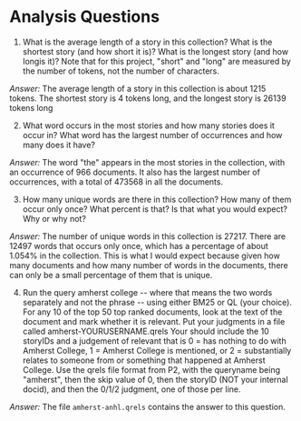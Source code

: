 # Analysis Questions

1. What is the average length of a story in this collection? What is the shortest story (and how short it is)? What is the longest story (and how longis it)? Note that for this project, "short" and "long" are measured by the number of tokens, not the number of characters.

_Answer:_ The average length of a story in this collection is about 1215 tokens. The shortest story is 4 tokens long, and the longest story is 26139 tokens long

2. What word occurs in the most stories and how many stories does it occur in? What word has the largest number of occurrences and how many does it have?

_Answer:_ The word "the" appears in the most stories in the collection, with an occurrence of 966 documents. It also has the largest number of occurrences, with a total of 473568 in all the documents.

3. How many unique words are there in this collection? How many of them occur only once? What percent is that? Is that what you would expect? Why or why not?

_Answer:_ The number of unique words in this collection is 27217. There are 12497 words that occurs only once, which has a percentage of about 1.054% in the collection. This is what I would expect because given how many documents and how many number of words in the documents, there can only be a small percentage of them that is unique.

4. Run the query amherst college -- where that means the two words separately and not the phrase -- using either BM25 or QL (your choice). For any 10 of the top 50 top ranked documents, look at the text of the document and mark whether it is relevant. Put your judgments in a file called amherst-YOURUSERNAME.qrels Your should include the 10 storyIDs and a judgement of relevant that is 0 = has nothing to do with Amherst College, 1 = Amherst College is mentioned, or 2 = substantially relates to someone from or something that happened at Amherst College. Use the qrels file format from P2, with the queryname being "amherst", then the skip value of 0, then the storyID (NOT your internal docid), and then the 0/1/2 judgment, one of those per line.

_Answer:_ The file `amherst-anhl.qrels` contains the answer to this question.
